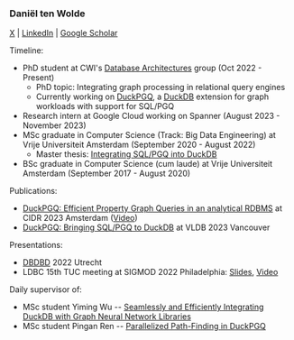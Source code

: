 ### Daniël ten Wolde

[X](https://twitter.com/DLJtenWolde) | [LinkedIn](https://www.linkedin.com/in/dani%C3%ABl-ten-wolde/) | [Google Scholar](https://scholar.google.com/citations?user=DxJHoKAAAAAJ&hl=nl&oi=ao)

Timeline: 
* PhD student at CWI's [Database Architectures](https://github.com/cwida) group (Oct 2022 - Present)
  - PhD topic: Integrating graph processing in relational query engines
  - Currently working on [DuckPGQ](https://github.com/cwida/duckpgq-extension), a [DuckDB](https://github.com/duckdb/duckdb) extension for graph workloads with support for SQL/PGQ
* Research intern at Google Cloud working on Spanner (August 2023 - November 2023)
* MSc graduate in Computer Science (Track: Big Data Engineering) at Vrije Universiteit Amsterdam (September 2020 - August 2022)
  - Master thesis: [Integrating SQL/PGQ into DuckDB](https://homepages.cwi.nl/~boncz/msc/2022-DanielTenWolde.pdf)
* BSc graduate in Computer Science (cum laude) at Vrije Universiteit Amsterdam (September 2017 - August 2020)

Publications: 
* [DuckPGQ: Efficient Property Graph Queries in an analytical RDBMS](https://www.cidrdb.org/cidr2023/papers/p66-wolde.pdf) at CIDR 2023 Amsterdam ([Video](https://www.youtube.com/watch?v=JmSfU0BTH5w))
* [DuckPGQ: Bringing SQL/PGQ to DuckDB](https://ir.cwi.nl/pub/33317/33317.pdf) at VLDB 2023 Vancouver

Presentations:
* [DBDBD](https://dbdbd2022.github.io/index.html) 2022 Utrecht
* LDBC 15th TUC meeting at SIGMOD 2022 Philadelphia: [Slides](https://pub-383410a98aef4cb686f0c7601eddd25f.r2.dev/event/fifteenth-tuc-meeting/attachments/daniel-ten-wolde-implementing-sql-pgq-in-duckdb.pdf), [Video](https://www.youtube.com/watch?v=JmSfU0BTH5w)

Daily supervisor of: 
* MSc student Yiming Wu -- [Seamlessly and Efficiently Integrating DuckDB with Graph Neural Network Libraries](https://homepages.cwi.nl/~boncz/msc/2023-Wu.pdf)
* MSc student Pingan Ren -- [Parallelized Path-Finding in DuckPGQ](https://homepages.cwi.nl/~boncz/msc/2024-PinganRen.pdf)

